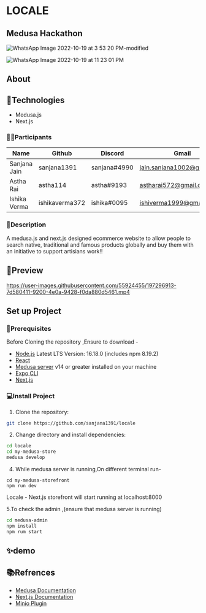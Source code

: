 # LOCALE
## Medusa Hackathon
![WhatsApp Image 2022-10-19 at 3 53 20 PM-modified](https://user-images.githubusercontent.com/55924455/196769871-0850e92c-a2a8-4eec-9cf1-85d1ce02b04c.png)


![WhatsApp Image 2022-10-19 at 11 23 01 PM](https://user-images.githubusercontent.com/55924455/196770227-d03845c0-9bb1-4cfd-be70-aebbeb7d5184.jpeg)




## About

## :dart:Technologies

- Medusa.js
- Next.js

### :woman_technologist:Participants


| Name          | Github        | Discord       |Gmail                       | 
| ------------- | ------------- | ------------- |--------------------------- |
| Sanjana Jain  | sanjana1391   | sanjana#4990  |jain.sanjana1002@gmail.com  |
| Astha Rai     | astha114      | astha#9193    |astharai572@gmail.com       |
| Ishika Verma  | ishikaverma372| ishika#0095   |ishiverma1999@gmail.com     |



### :page_facing_up:Description

A medusa.js and next.js designed ecommerce website to allow people to search native, traditional and famous products globally and buy them with an initiative to support artisians work!!



## :bookmark:Preview


https://user-images.githubusercontent.com/55924455/197296913-7d580411-9200-4e0a-9428-f0da880d5461.mp4



## Set up Project

### :mag_right:Prerequisites
Before Cloning the repository ,Ensure to download -

- [Node.js](https://nodejs.org/en/download/) Latest LTS Version: 16.18.0 (includes npm 8.19.2) 
- [React](https://react-cn.github.io/react/downloads.html)
- [Medusa server](https://docs.medusajs.com/quickstart/quick-start/) v14 or greater installed on your machine
- [Expo CLI](https://expo.dev/) 
- [Next.js](https://docs.medusajs.com/starters/nextjs-medusa-starter)


### :computer:Install Project

1. Clone the repository:

```bash
git clone https://github.com/sanjana1391/locale
```

2. Change directory and install dependencies:

```bash
cd locale
cd my-medusa-store
medusa develop
```
4.  While medusa server is running,On different terminal run-
```
cd my-medusa-storefront
npm run dev
```

Locale - Next.js storefront will start running at localhost:8000

5.To check the admin ,(ensure that medusa server is running)

```bash
cd medusa-admin
npm install
npm rum start
```




## :sparkles:demo

## :books:Refrences
- [Medusa Documentation](https://docs.medusajs.com/quickstart/quick-start/) 
- [Next.js Documentation](https://docs.medusajs.com/starters/nextjs-medusa-starter)
- [Minio Plugin](https://min.io/docs/minio/windows/administration/minio-console.html#minio-console)  




